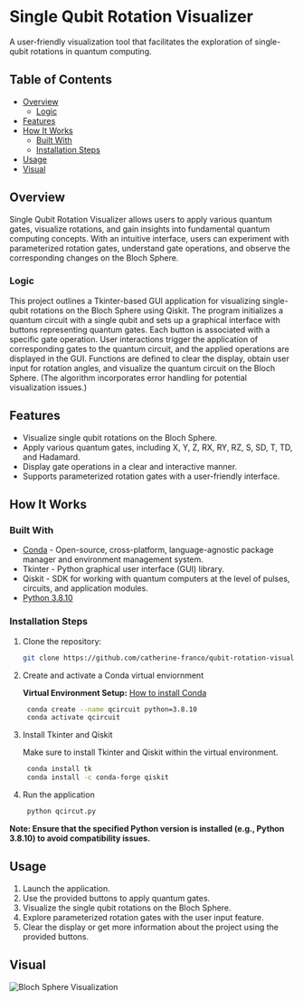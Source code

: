# Single Qubit Rotation Visualizer
A user-friendly visualization tool that facilitates the exploration of single-qubit rotations in quantum computing.

## Table of Contents
- [Overview](#overview)
    - [Logic](#logic)
- [Features](#features)
- [How It Works](#how-it-works)
    - [Built With](#built-with)
    - [Installation Steps](#installation-steps)
- [Usage](#usage)
- [Visual](#visual)

## Overview

Single Qubit Rotation Visualizer allows users to apply various quantum gates, visualize rotations, and gain insights into fundamental quantum computing concepts. With an intuitive interface, users can experiment with parameterized rotation gates, understand gate operations, and observe the corresponding changes on the Bloch Sphere.

### Logic
This project outlines a Tkinter-based GUI application for visualizing single-qubit rotations on the Bloch Sphere using Qiskit. The program initializes a quantum circuit with a single qubit and sets up a graphical interface with buttons representing quantum gates. Each button is associated with a specific gate operation. User interactions trigger the application of corresponding gates to the quantum circuit, and the applied operations are displayed in the GUI. Functions are defined to clear the display, obtain user input for rotation angles, and visualize the quantum circuit on the Bloch Sphere. (The algorithm incorporates error handling for potential visualization issues.)

## Features
- Visualize single qubit rotations on the Bloch Sphere.
- Apply various quantum gates, including X, Y, Z, RX, RY, RZ, S, SD, T, TD, and Hadamard.
- Display gate operations in a clear and interactive manner.
- Supports parameterized rotation gates with a user-friendly interface.

## How It Works

### Built With
- [Conda](https://docs.conda.io/projects/conda/en/latest/user-guide/install/index.html) - Open-source, cross-platform, language-agnostic package manager and environment management system.
- Tkinter - Python graphical user interface (GUI) library.
- Qiskit - SDK for working with quantum computers at the level of pulses, circuits, and application modules.
- [Python 3.8.10](https://www.python.org/downloads/release/python-3810/)
  
### Installation Steps
1. Clone the repository:
   ```bash
   git clone https://github.com/catherine-franco/qubit-rotation-visualizer.git
2. Create and activate a Conda virtual enviornment

   **Virtual Environment Setup:** [How to install Conda](https://docs.conda.io/projects/conda/en/latest/user-guide/install/index.html)
   ```bash
    conda create --name qcircuit python=3.8.10
    conda activate qcircuit
    ```
4. Install Tkinter and Qiskit

   Make sure to install Tkinter and Qiskit within the virtual environment.
   ```bash
    conda install tk
    conda install -c conda-forge qiskit
    ```
6. Run the application
   ```bash
    python qcircut.py
    ```

**Note: Ensure that the specified Python version is installed (e.g., Python 3.8.10) to avoid compatibility issues.**

## Usage
1. Launch the application.
2. Use the provided buttons to apply quantum gates.
3. Visualize the single qubit rotations on the Bloch Sphere.
4. Explore parameterized rotation gates with the user input feature.
5. Clear the display or get more information about the project using the provided buttons.

## Visual
 ![Bloch Sphere Visualization](qubitvisual.png)
